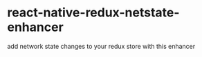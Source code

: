 # react-native-redux-netstate-enhancer
add network state changes to your redux store with this enhancer
